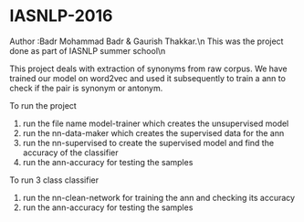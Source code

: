 # IASNLP-2016
Author :Badr Mohammad Badr &amp; Gaurish Thakkar.\n
This was the project done as part of  IASNLP summer school\n

This project deals with extraction of synonyms from raw corpus. We have trained our model on word2vec and used it subsequently to train a ann to check if the pair is synonym or antonym.

To run the project 
1. run the file name model-trainer which creates the unsupervised model
2. run the nn-data-maker which creates the supervised data for the ann
3. run the nn-supervised to create the supervised model and find the accuracy of the classifier
4. run the ann-accuracy for testing the samples

To run 3 class classifier 
1. run the nn-clean-network for training the ann and checking its accuracy
2. run the ann-accuracy for testing the samples
